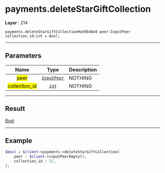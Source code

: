 # payments.deleteStarGiftCollection

**Layer** : 214

```tl
payments.deleteStarGiftCollection#ad5648e8 peer:InputPeer collection_id:int = Bool;
```

---

## Parameters

| Name | Type | Description |
| :---: | :---: | :--- |
| <mark>peer</mark> | [`InputPeer`](type/InputPeer) | NOTHING |
| <mark>collection_id</mark> | [`int`](type/int) | NOTHING |

---

## Result

[Bool](type/Bool)

---

## Example

```php
$bool = $client->payments->deleteStarGiftCollection(
	peer : $client->inputPeerEmpty(),
	collection_id : 52,
);
```